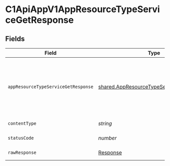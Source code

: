 # C1ApiAppV1AppResourceTypeServiceGetResponse


## Fields

| Field                                                                                                                                                                                                                                                                        | Type                                                                                                                                                                                                                                                                         | Required                                                                                                                                                                                                                                                                     | Description                                                                                                                                                                                                                                                                  |
| ---------------------------------------------------------------------------------------------------------------------------------------------------------------------------------------------------------------------------------------------------------------------------- | ---------------------------------------------------------------------------------------------------------------------------------------------------------------------------------------------------------------------------------------------------------------------------- | ---------------------------------------------------------------------------------------------------------------------------------------------------------------------------------------------------------------------------------------------------------------------------- | ---------------------------------------------------------------------------------------------------------------------------------------------------------------------------------------------------------------------------------------------------------------------------- |
| `appResourceTypeServiceGetResponse`                                                                                                                                                                                                                                          | [shared.AppResourceTypeServiceGetResponse](../../../sdk/models/shared/appresourcetypeservicegetresponse.md)                                                                                                                                                                  | :heavy_minus_sign:                                                                                                                                                                                                                                                           | The AppResourceTypeServiceGetResponse contains an expanded array containing the expanded values indicated by the expand mask<br/> in the request and an app resource type view containing the resource type and JSONPATHs indicating which objects are where in the expand mask. |
| `contentType`                                                                                                                                                                                                                                                                | *string*                                                                                                                                                                                                                                                                     | :heavy_check_mark:                                                                                                                                                                                                                                                           | HTTP response content type for this operation                                                                                                                                                                                                                                |
| `statusCode`                                                                                                                                                                                                                                                                 | *number*                                                                                                                                                                                                                                                                     | :heavy_check_mark:                                                                                                                                                                                                                                                           | HTTP response status code for this operation                                                                                                                                                                                                                                 |
| `rawResponse`                                                                                                                                                                                                                                                                | [Response](https://developer.mozilla.org/en-US/docs/Web/API/Response)                                                                                                                                                                                                        | :heavy_check_mark:                                                                                                                                                                                                                                                           | Raw HTTP response; suitable for custom response parsing                                                                                                                                                                                                                      |